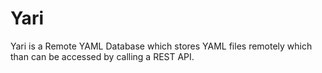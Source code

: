 # Yari
Yari is a Remote YAML Database which stores YAML files remotely which than can be accessed by calling a REST API.

